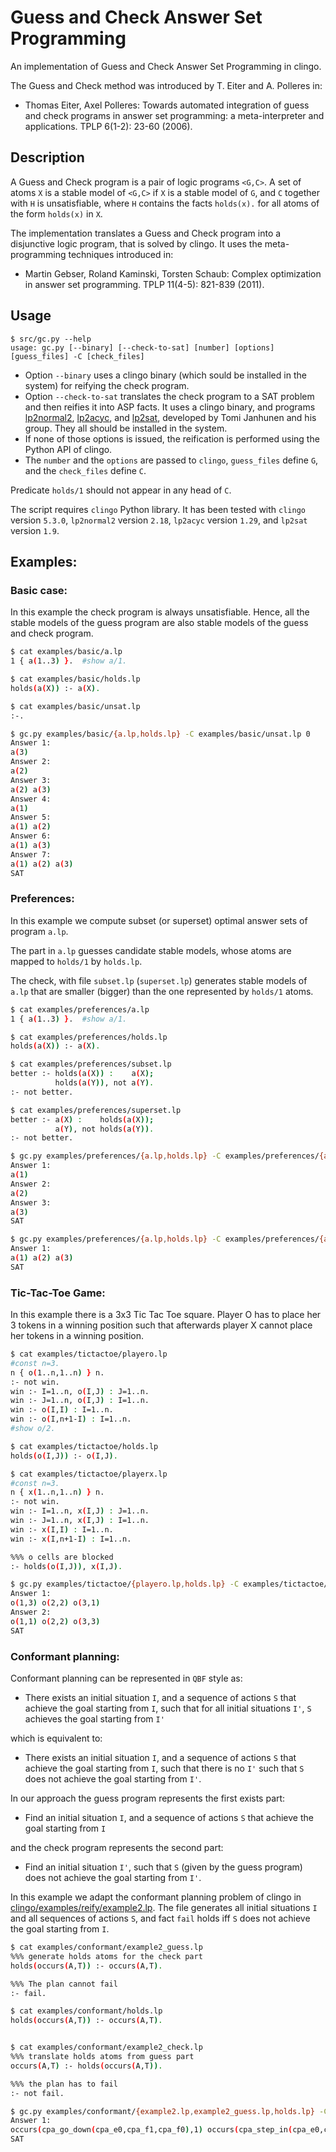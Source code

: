 # Guess and Check Answer Set Programming
An implementation of Guess and Check Answer Set Programming in clingo.

The Guess and Check method was introduced by T. Eiter and A. Polleres in:
* Thomas Eiter, Axel Polleres: 
Towards automated integration of guess and check programs in answer set programming: a meta-interpreter and applications. TPLP 6(1-2): 23-60 (2006).

## Description
A Guess and Check program is a pair of logic programs `<G,C>`.
A set of atoms `X` is a stable model of `<G,C>` if `X` is a stable model of `G`, 
and `C` together with `H` is unsatisfiable, 
where `H` contains the facts `holds(x).` for all atoms of the form `holds(x)` in `X`.

The implementation translates a Guess and Check program into a disjunctive logic program, 
that is solved by clingo. 
It uses the meta-programming techniques introduced in:
*	Martin Gebser, Roland Kaminski, Torsten Schaub: Complex optimization in answer set programming. TPLP 11(4-5): 821-839 (2011).


## Usage

```
$ src/gc.py --help
usage: gc.py [--binary] [--check-to-sat] [number] [options] [guess_files] -C [check_files]
```

* Option `--binary` uses a clingo binary (which sould be installed in the system) for reifying the check program.
* Option `--check-to-sat` translates the check program to a SAT problem and then reifies it into ASP facts.
  It uses a clingo binary, and programs
  [lp2normal2](http://research.ics.aalto.fi/software/asp/lp2normal/),
  [lp2acyc](http://research.ics.aalto.fi/software/asp/lp2acyc/), and
  [lp2sat](http://research.ics.aalto.fi/software/asp/lp2sat/), 
  developed by Tomi Janhunen and his group.
  They all should be installed in the system.
* If none of those options is issued, the reification is performed using the Python API of clingo.
* The `number` and the `options` are passed to `clingo`, 
`guess_files` define `G`, and the `check_files` define `C`. 

Predicate `holds/1` should not appear in any head of `C`.

The script requires `clingo` Python library. 
It has been tested with `clingo` version `5.3.0`, `lp2normal2` version `2.18`, `lp2acyc` version `1.29`, and `lp2sat` version `1.9`.

## Examples:

### Basic case:
In this example the check program is always unsatisfiable.
Hence, all the stable models of the guess program are 
also stable models of the guess and check program.
```bash
$ cat examples/basic/a.lp
1 { a(1..3) }.  #show a/1.

$ cat examples/basic/holds.lp
holds(a(X)) :- a(X).

$ cat examples/basic/unsat.lp
:-.

$ gc.py examples/basic/{a.lp,holds.lp} -C examples/basic/unsat.lp 0
Answer 1:
a(3)
Answer 2:
a(2)
Answer 3:
a(2) a(3)
Answer 4:
a(1)
Answer 5:
a(1) a(2)
Answer 6:
a(1) a(3)
Answer 7:
a(1) a(2) a(3)
SAT
```

### Preferences:

In this example we compute subset (or superset) 
optimal answer sets of program `a.lp`.

The part in `a.lp` guesses candidate stable models,
whose atoms are mapped to `holds/1` by `holds.lp`.

The check, with file `subset.lp` (`superset.lp`) generates 
stable models of `a.lp`
that are smaller (bigger) than the one represented by `holds/1` atoms.
```bash
$ cat examples/preferences/a.lp
1 { a(1..3) }.  #show a/1.

$ cat examples/preferences/holds.lp
holds(a(X)) :- a(X).

$ cat examples/preferences/subset.lp
better :- holds(a(X)) :    a(X);
          holds(a(Y)), not a(Y).
:- not better.

$ cat examples/preferences/superset.lp
better :- a(X) :    holds(a(X));
          a(Y), not holds(a(Y)).
:- not better.

$ gc.py examples/preferences/{a.lp,holds.lp} -C examples/preferences/{a.lp,subset.lp} 0
Answer 1:
a(1)
Answer 2:
a(2)
Answer 3:
a(3)
SAT

$ gc.py examples/preferences/{a.lp,holds.lp} -C examples/preferences/{a.lp,superset.lp} 0
Answer 1:
a(1) a(2) a(3)
SAT
```

### Tic-Tac-Toe Game:
In this example there is a 3x3 Tic Tac Toe square. 
Player O has to place her 3 tokens in a winning position
such that afterwards player X cannot place her tokens in a winning position.

```bash
$ cat examples/tictactoe/playero.lp
#const n=3.
n { o(1..n,1..n) } n.
:- not win.
win :- I=1..n, o(I,J) : J=1..n.
win :- J=1..n, o(I,J) : I=1..n.
win :- o(I,I) : I=1..n.
win :- o(I,n+1-I) : I=1..n.
#show o/2.

$ cat examples/tictactoe/holds.lp
holds(o(I,J)) :- o(I,J).

$ cat examples/tictactoe/playerx.lp
#const n=3.
n { x(1..n,1..n) } n.
:- not win.
win :- I=1..n, x(I,J) : J=1..n.
win :- J=1..n, x(I,J) : I=1..n.
win :- x(I,I) : I=1..n.
win :- x(I,n+1-I) : I=1..n.

%%% o cells are blocked
:- holds(o(I,J)), x(I,J).

$ gc.py examples/tictactoe/{playero.lp,holds.lp} -C examples/tictactoe/playerx.lp 0
Answer 1:
o(1,3) o(2,2) o(3,1)
Answer 2:
o(1,1) o(2,2) o(3,3)
SAT
```

### Conformant planning:

Conformant planning can be represented in `QBF` style as:
  
* There exists an initial situation `I`, and a sequence of actions `S` that achieve the goal starting from `I`, such that
  for all initial situations `I'`, `S` achieves the goal starting from `I'`

which is equivalent to:
  
* There exists an initial situation `I`, and a sequence of actions `S` that achieve the goal starting from `I`, such that
  there is no `I'` such that `S` does not achieve the goal starting from `I'`.

In our approach the guess program represents the first exists part:

* Find an initial situation `I`, and a sequence of actions `S` that achieve the goal starting from `I`

and the check program represents the second part:

* Find an initial situation `I'`, such that `S` (given by the guess program) does not achieve the goal starting from `I'`.


In this example we adapt the conformant planning problem of clingo in
  [clingo/examples/reify/example2.lp](https://github.com/potassco/clingo/blob/master/examples/reify/example2.lp).
The file generates all initial situations `I` and all sequences of actions `S`, 
and fact `fail` holds iff `S` does not achieve the goal starting from `I`.

```bash
$ cat examples/conformant/example2_guess.lp
%%% generate holds atoms for the check part
holds(occurs(A,T)) :- occurs(A,T).

%%% The plan cannot fail
:- fail.

$ cat examples/conformant/holds.lp
holds(occurs(A,T)) :- occurs(A,T).


$ cat examples/conformant/example2_check.lp
%%% translate holds atoms from guess part
occurs(A,T) :- holds(occurs(A,T)).

%%% the plan has to fail
:- not fail.

$ gc.py examples/conformant/{example2.lp,example2_guess.lp,holds.lp} -C examples/conformant/{example2.lp,example2_check.lp} --binary
Answer 1:
occurs(cpa_go_down(cpa_e0,cpa_f1,cpa_f0),1) occurs(cpa_step_in(cpa_e0,cpa_f0,cpa_p0),2) occurs(cpa_go_up(cpa_e0,cpa_f0,cpa_f1),3) occurs(cpa_step_out(cpa_e0,cpa_f1,cpa_p0),4) occurs(cpa_collect(cpa_c0,cpa_f1,cpa_p0),5) occurs(cpa_collect(cpa_c1,cpa_f1,cpa_p0),6) occurs(cpa_move_right(cpa_f1,cpa_p0,cpa_p1),7) occurs(cpa_collect(cpa_c0,cpa_f1,cpa_p1),8) occurs(cpa_collect(cpa_c1,cpa_f1,cpa_p1),9)
SAT
```

